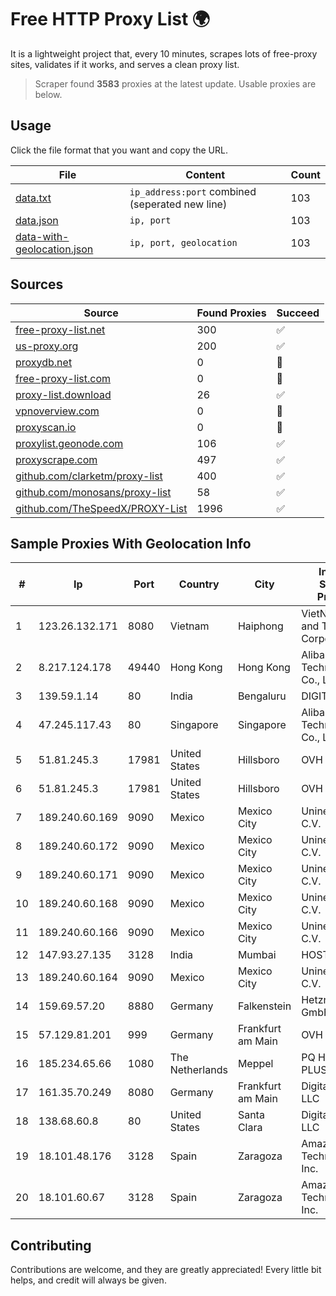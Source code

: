 
# Free HTTP Proxy List 🌍

It is a lightweight project that, every 10 minutes, scrapes lots of free-proxy sites, validates if it works, and serves a clean proxy list.


> Scraper found **3583** proxies at the latest update. Usable proxies are below.

## Usage

Click the file format that you want and copy the URL.


|File|Content|Count|
|----|-------|-----|
|[data.txt](https://raw.githubusercontent.com/themiralay/Proxy-List-World/master/data.txt)|`ip_address:port` combined (seperated new line)|103|
|[data.json](https://raw.githubusercontent.com/themiralay/Proxy-List-World/master/data.json)|`ip, port`|103|
|[data-with-geolocation.json](https://raw.githubusercontent.com/themiralay/Proxy-List-World/master/data-with-geolocation.json)|`ip, port, geolocation`|103|

## Sources

|Source|Found Proxies|Succeed|
|------|-------------|-------|
|[free-proxy-list.net](https://free-proxy-list.net)|300|✅|
|[us-proxy.org](https://www.us-proxy.org)|200|✅|
|[proxydb.net](http://proxydb.net)|0|🚫|
|[free-proxy-list.com](https://free-proxy-list.com/?page=&port=&type%5B%5D=http&type%5B%5D=https&up_time=0&search=Search)|0|🚫|
|[proxy-list.download](https://www.proxy-list.download/HTTP)|26|✅|
|[vpnoverview.com](https://vpnoverview.com/privacy/anonymous-browsing/free-proxy-servers)|0|🚫|
|[proxyscan.io](https://www.proxyscan.io)|0|🚫|
|[proxylist.geonode.com](https://proxylist.geonode.com/api/proxy-list?limit=300&page=1&sort_by=lastChecked&sort_type=desc&protocols=http,https)|106|✅|
|[proxyscrape.com](https://api.proxyscrape.com/v2/?request=displayproxies&protocol=http&timeout=10000&country=all&ssl=all&anonymity=all)|497|✅|
|[github.com/clarketm/proxy-list](https://raw.githubusercontent.com/clarketm/proxy-list/master/proxy-list-raw.txt)|400|✅|
|[github.com/monosans/proxy-list](https://raw.githubusercontent.com/monosans/proxy-list/main/proxies/http.txt)|58|✅|
|[github.com/TheSpeedX/PROXY-List](https://raw.githubusercontent.com/TheSpeedX/PROXY-List/master/http.txt)|1996|✅|


## Sample Proxies With Geolocation Info

|#|Ip|Port|Country|City|Internet Service Provider|
|-|--|----|-------|----|-------------------------|
|1|123.26.132.171|8080|Vietnam|Haiphong|VietNam Post and Telecom Corporation|
|2|8.217.124.178|49440|Hong Kong|Hong Kong|Alibaba (US) Technology Co., Ltd.|
|3|139.59.1.14|80|India|Bengaluru|DIGITALOCEAN|
|4|47.245.117.43|80|Singapore|Singapore|Alibaba (US) Technology Co., Ltd.|
|5|51.81.245.3|17981|United States|Hillsboro|OVH SAS|
|6|51.81.245.3|17981|United States|Hillsboro|OVH SAS|
|7|189.240.60.169|9090|Mexico|Mexico City|Uninet S.A. de C.V.|
|8|189.240.60.172|9090|Mexico|Mexico City|Uninet S.A. de C.V.|
|9|189.240.60.171|9090|Mexico|Mexico City|Uninet S.A. de C.V.|
|10|189.240.60.168|9090|Mexico|Mexico City|Uninet S.A. de C.V.|
|11|189.240.60.166|9090|Mexico|Mexico City|Uninet S.A. de C.V.|
|12|147.93.27.135|3128|India|Mumbai|HOSTINGER IN|
|13|189.240.60.164|9090|Mexico|Mexico City|Uninet S.A. de C.V.|
|14|159.69.57.20|8880|Germany|Falkenstein|Hetzner Online GmbH|
|15|57.129.81.201|999|Germany|Frankfurt am Main|OVH SAS|
|16|185.234.65.66|1080|The Netherlands|Meppel|PQ HOSTING PLUS S.R.L.|
|17|161.35.70.249|8080|Germany|Frankfurt am Main|DigitalOcean, LLC|
|18|138.68.60.8|80|United States|Santa Clara|DigitalOcean, LLC|
|19|18.101.48.176|3128|Spain|Zaragoza|Amazon Technologies Inc.|
|20|18.101.60.67|3128|Spain|Zaragoza|Amazon Technologies Inc.|



## Contributing

Contributions are welcome, and they are greatly appreciated! Every
little bit helps, and credit will always be given.

